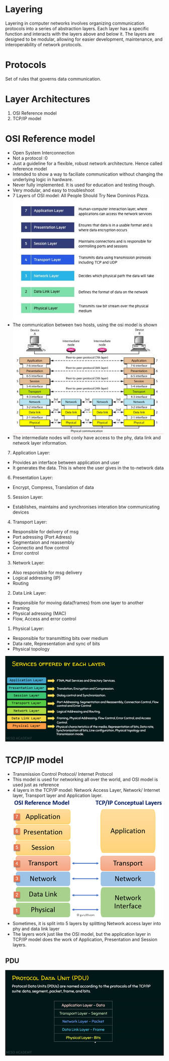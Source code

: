 # Layering
Layering in computer networks involves organizing communication protocols into a series of abstraction layers. Each layer has a specific function and interacts with the layers above and below it. The layers are designed to be modular, allowing for easier development, maintenance, and interoperability of network protocols.

# Protocols
Set of rules that governs data communication.

# Layer Architectures
1. OSI Reference model
2. TCP/IP model

# OSI Reference model

- Open System Interconnection
- Not a protocol :0
- Just a guideline for a flexible, robust network architecture. Hence called reference model
- Intended to show a way to faciliate communication without changing the underlying logic in hardware. 
- Never fully implemented. It is used for education and testing though.
- Very modular, and easy to troubleshoot
- 7 Layers of OSI model: All People Should Try New Dominos Pizza.
![Alt text](OSI-7-layers.jpg)
- The communication between two hosts, using the osi model is shown
![Alt text](<Interaction between layers in the OSI Model.JPG>)
- The intermediate nodes will conly have access to the phy, data link and network layer information.

7. Application Layer:
 - Provides an interface between application and user
 - It generates the data. This is where the user gives in the to-network data
6. Presentation Layer:
 - Encrypt, Compress, Translation of data
5. Session Layer:
 - Establishes, maintains and synchronises interation btw communicating devices 
4. Transport Layer:
 - Responsible for delivery of msg
 - Port adressing (Port Adress)
 - Segmentaion and reassembly
 - Connectio and flow control
 - Error control
3. Network Layer:
- Also responisble for msg delivery
 - Logical addressing (IP)
 - Routing
2. Data Link Layer:
 - Responsible for moving data(frames) from one layer to another
 - Framing
 - Physical adressing (MAC)
 - Flow, Access and error control
1. Physical Layer:
 - Responsible for transmitting bits over medium
 - Data rate, Representation and sync of bits
 - Physical topology

![Alt text](<Screenshot from 2023-11-23 08-09-45.png>)

# TCP/IP model

- Transmission Control Protocol/ Internet Protocol
- This model is used for networking all over the world, and OSI model is used just as reference
- 4 layers in the TCP/IP model: Network Access Layer, Network/ Internet layer, Transport layer and Application layer.
![Alt text](image-6.png)
- Sometimes, it is split into 5 layers by splitting Network access layer into phy and data link layer 
- The layers work just like the OSI model, but the application layer in TCP/IP model does the work of Application, Presentation and Session layers.

## PDU
![Alt text](<Screenshot from 2023-11-23 12-23-53.png>) 